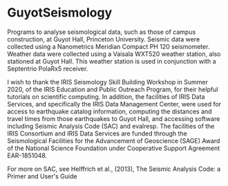 # GuyotSeismology

Programs to analyse seismological data, such as those of campus construction, at Guyot Hall, Princeton University. Seismic data were collected using a Nanometrics Meridian Compact PH 120 seismometer. Weather data were collected using a Vaisala WXT520 weather station, also stationed at Guyot Hall. This weather station is used in conjunction with a Septentrio PolaRx5 receiver. 

I wish to thank the IRIS Seismology Skill Building Workshop in Summer 2020, of the IRIS Education and 
Public Outreach Program, for their helpful tutorials on scientific computing. In addition, the 
facilities of IRIS Data Services, and specifically the IRIS Data Management Center, were used for access to earthquake catalog information, computing the distances and travel times from those earthquakes to Guyot Hall, and accessing software including Seismic Analysis Code (SAC) and evalresp. The facilities of the IRIS Consortium and IRIS Data Services are funded through the Seismological Facilities for the Advancement of Geoscience (SAGE) Award of the National Science Foundation under Cooperative Support Agreement EAR-1851048. 

For more on SAC, see Helffrich et al., (2013), The Seismic Analysis Code: a Primer and User's Guide

